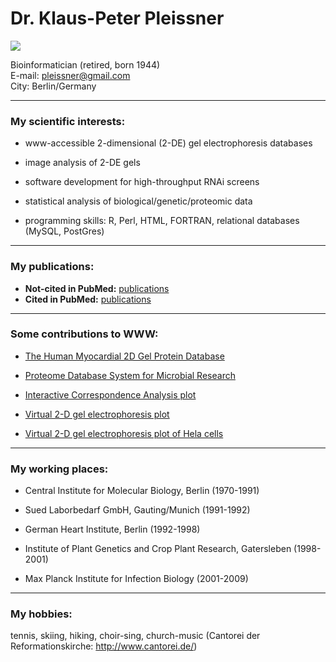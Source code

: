 

# Dr. Klaus-Peter Pleissner  

<img src="https://sites.google.com/site/pleissner/_/rsrc/1363716751414/home/KPP.jpg?height=200&width=200"/>  

Bioinformatician (retired, born 1944)    
E-mail: pleissner@gmail.com  
City: Berlin/Germany  

***

### My scientific interests:

* www-accessible 2-dimensional (2-DE) gel electrophoresis databases  
 
* image analysis of 2-DE gels  

* software development for high-throughput RNAi screens  

* statistical analysis of biological/genetic/proteomic data  

* programming skills: R, Perl, HTML, FORTRAN,  relational databases (MySQL, PostGres)  

*** 
### My publications:  


* **Not-cited in PubMed:**  <a href="https://sites.google.com/site/pleissner/home/publications " target="_blank"> publications</a> 
* **Cited in PubMed:**  <a href="http://www.ncbi.nlm.nih.gov/pubmed/?term=pleissner+kp" target="_blank"> publications</a> 


***  

### Some contributions to WWW:
* <a href="http://www.chemie.fu-berlin.de/user/pleiss/ " target="_blank">   The Human Myocardial 2D Gel Protein Database </a>  

* <a href="http://www.mpiib-berlin.mpg.de/2D-PAGE/" target="_blank">   Proteome Database System for Microbial Research </a> 

* <a href="https://grippe.shinyapps.io/CA_plot/ " target="_blank">   Interactive Correspondence Analysis plot </a>  

* <a href="https://grippe.shinyapps.io/VIRTUAL-2DE-revised/ " target="_blank">   Virtual 2-D gel electrophoresis plot</a> 

* <a href="https://grippe.shinyapps.io/HELAPRO/" target="_blank">   Virtual 2-D gel electrophoresis plot of Hela cells</a> 



*** 

### My working places:  

* Central Institute for Molecular Biology, Berlin (1970-1991)  

* Sued Laborbedarf GmbH, Gauting/Munich (1991-1992)  

* German Heart Institute, Berlin (1992-1998)  

* Institute of Plant Genetics and Crop Plant Research, Gatersleben (1998-2001)  

* Max Planck Institute for Infection Biology (2001-2009)  

*** 
### My hobbies:  
tennis, skiing, hiking, choir-sing, church-music (Cantorei der Reformationskirche: <http://www.cantorei.de/>)





